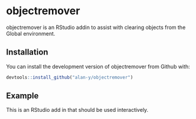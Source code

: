 
<!-- README.md is generated from README.Rmd. Please edit that file -->

<!-- [![Build Status](https://travis-ci.org/alan-y/objectremover.svg?branch=master)](https://travis-ci.org/alan-y/objectremover) -->

# objectremover

objectremover is an RStudio addin to assist with clearing objects from
the Global environment.

## Installation

You can install the development version of objectremover from Github
with:

``` r
devtools::install_github("alan-y/objectremover")
```

## Example

This is an RStudio add in that should be used interactively.
